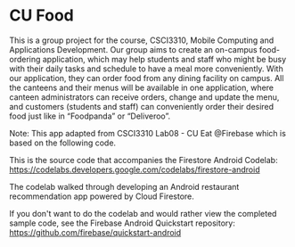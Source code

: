 # CU Food

This is a group project for the course, CSCI3310, Mobile Computing and Applications Development. Our group aims to create an on-campus food-ordering application, which may help students and staff who might be busy with their daily tasks and schedule to have a meal more conveniently. With our application, they can order food from any dining facility on campus. All the canteens and their menus will be available in one application, where canteen administrators can receive orders, change and update the menu, and customers (students and staff) can conveniently order their desired food just like in “Foodpanda” or “Deliveroo”.

Note: This app adapted from CSCI3310 Lab08 - CU Eat @Firebase which is based on the following code.

This is the source code that accompanies the Firestore Android Codelab:
https://codelabs.developers.google.com/codelabs/firestore-android

The codelab walked through developing an Android restaurant recommendation app powered by Cloud Firestore.

If you don't want to do the codelab and would rather view the completed sample code, see the Firebase Android Quickstart repository:
https://github.com/firebase/quickstart-android

